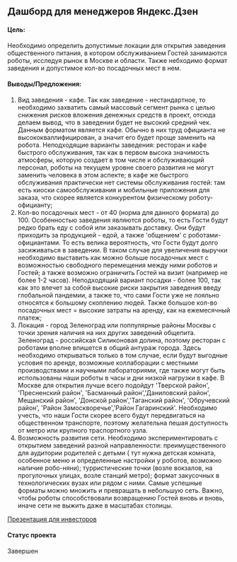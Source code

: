 ## Дашборд для менеджеров Яндекс.Дзен

#### Цель:
Необходимо определить допустимые локации для открытия заведения общественного питания, в котором обслуживанием Гостей занимаются роботы, исследуя рынок в Москве и области. Также небходимо формат заведения и допустимое кол-во посадочных мест в нем.

#### Выводы/Предложения:
1. Вид заведения - кафе. Так как заведение - нестандартное, то необходимо захватить самый массовый сегмент рынка с целью снижения рисков вложения денежных средств в проект, отсюда делаем вывод, что в заведении будет не высокий средний чек. Данным форматом является кафе. Обычно в них труд официанта не высококваллифицирован, а значит его будет проще заменить на робота.
Неподходящие варианты заведения: ресторан и кафе быстрого обслуживания, так как в первом высока значимость атмосферы, которую создает в том числе и обслуживающий персонал, роботы на текущем уровне своего развития не могут заменить человека в этом аспекте; в кафе же быстрого обслуживания практически нет системы обслуживания гостей: там есть киоски самообслуживания и мобильные приложения для заказа, что скорее является конкурентом физическому роботу-официанту;
2. Кол-во посадочных мест - от 40 (норма для данного формата) до 100. Особенностью заведения являются роботы, то есть Гости будут редко брать еду с собой или заказывать доставку. Они будут приходить за продукцией - едой, а также 'общением' с роботами-официантами. То есть велика вероятность, что Гости будут долго засиживаться в заведении. В таком случае для увеличения выручки необходимо выставить как можно больше посадочных мест с возможностью свободного перемещения между ними роботов и Гостей; а также возможно ограничить Гостей на визит (например не более 1-2 часов).
Неподходящий вариант посадки - более 100, так как это влечет за собой высокие риски закрытия заведения введу глобальной пандемии, а также то, что сами Гости уже не лояльно относятся к большому скоплению людей. Также большое кол-во посадочных мест = высокие затраты на аренду, как на ежемесячный платеж;
3. Локация - город Зеленоград или поппулярные районы Москвы с точки зрения наличия на них других заведений общепита. Зеленоград - российская Силиконовая долина, поэтому ресторан с роботами вполне впишется в общий антураж города. Здесь необходимо открываться только в том случае, если будут выгодные условия по аренде, возможные коллаборации с местными производствами и научными лабораториями, где также могут быть использованы наши роботы в часы и дни низкой нагрузки в кафе.
В Москве для открытия лучше всего подойдут 'Тверской район', 'Пресненский район', 'Басманный район','Даниловский район', Мещанский район', 'Донской район','Таганский район', 'Обручевский район', 'Район Замоскворечье','Район Гагаринский'. Необходимо учесть, что наши Гости скорее всего будут передвигаться на общественном транспорте, поэтому желательна пешая доступность от метро или крупного траспортного узла.
4. Возможность развития сети. Необходимо экспериментировать с открытием заведений разной направленности: преимущественного для аудитории родителей с детьми ( тут нужна детская комната, особенное меню и определенные настройки у роботов, возможно наличие робо-няни); турристические точки (возле вокзалов, на прогулочных улицах, возле станций метро); формат закусочных в технологических вузах или рядом с ними. Самые успешные форматы можно множить и превращать в небольшую сеть. Важно, чтобы роботы способствовали возвращению Гостей вновь и вновь, иначе сети не выжить даже в масштабах столицы.

[Презентация для инвесторов](https://drive.google.com/file/d/1EfTYBNxXLTXVMaNPaejioYFJXKc2HWd_/view?usp=sharing)
#### Статус проекта
Завершен
